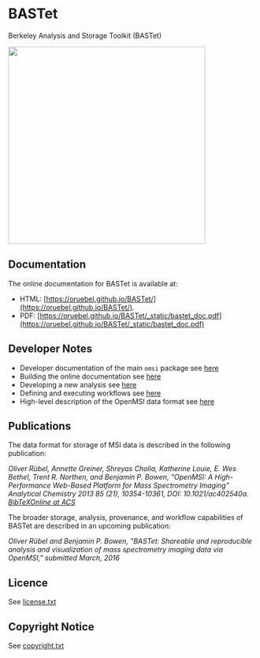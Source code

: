 # BASTet
Berkeley Analysis and Storage Toolkit (BASTet)

<img src="https://raw.githubusercontent.com/oruebel/BASTet/master/doc/_static/bastet_logo_full.png" width="400" />

## Documentation

The online documentation for BASTet is available at:

* HTML: [https://oruebel.github.io/BASTet/](https://oruebel.github.io/BASTet/).
* PDF: [https://oruebel.github.io/BASTet/_static/bastet_doc.pdf](https://oruebel.github.io/BASTet/_static/bastet_doc.pdf)

## Developer Notes

 * Developer documentation of the main `omsi` package see [here](https://oruebel.github.io/BASTet/omsi.html)
 * Building the online documentation see [here](https://oruebel.github.io/BASTet/developer_notes.html#building-the-online-documentation)
 * Developing a new analysis see [here](https://oruebel.github.io/BASTet/custom_analysis.html)
 * Defining and executing workflows see [here](https://oruebel.github.io/BASTet/basic_workflows.html)
 * High-level description of the OpenMSI data format see [here](https://oruebel.github.io/BASTet/HDF5_format.html)

## Publications

The data format for storage of MSI data is described in the following publication:

*Oliver Rübel, Annette Greiner, Shreyas Cholia, Katherine Louie, E. Wes Bethel, Trent R. Northen, and Benjamin P. Bowen, "OpenMSI: A High-Performance Web-Based Platform for Mass Spectrometry Imaging" Analytical Chemistry 2013 85 (21), 10354-10361, DOI: 10.1021/ac402540a. [BibTeX](https://openmsi.nersc.gov/site_media/openmsi/images/publications/openmsi_acs_2013.bib)[Online at ACS](http://pubs.acs.org/doi/abs/10.1021/ac402540a)*

The broader storage, analysis, provenance, and workflow capabilities of BASTet are described in an upcoming publication:

*Oliver Rübel and Benjamin P. Bowen, "BASTet: Shareable and reproducible analysis and visualization of mass spectrometry imaging data via OpenMSI," submitted March, 2016*

## Licence

See [license.txt](license.txt)

## Copyright Notice

See [copyright.txt](copyright.txt)
